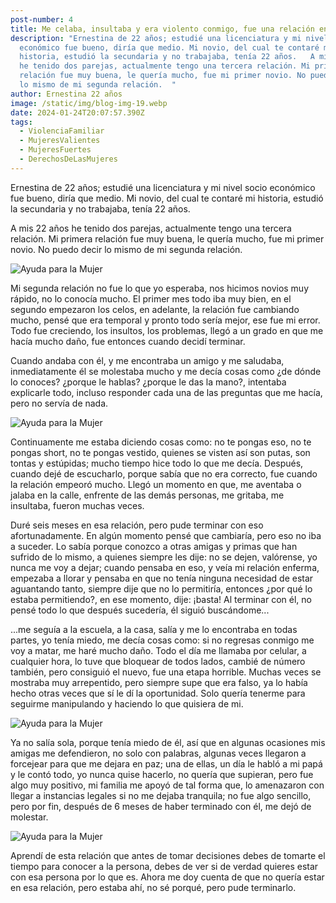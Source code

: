 ```yaml
---
post-number: 4
title: Me celaba, insultaba y era violento conmigo, fue una relación enferma
description: "Ernestina de 22 años; estudié una licenciatura y mi nivel socio
  económico fue bueno, diría que medio. Mi novio, del cual te contaré mi
  historia, estudió la secundaria y no trabajaba, tenía 22 años.   A mis 22 años
  he tenido dos parejas, actualmente tengo una tercera relación. Mi primera
  relación fue muy buena, le quería mucho, fue mi primer novio. No puedo decir
  lo mismo de mi segunda relación.  "
author: Ernestina 22 años
image: /static/img/blog-img-19.webp
date: 2024-01-24T20:07:57.390Z
tags:
  - ViolenciaFamiliar
  - MujeresValientes
  - MujeresFuertes
  - DerechosDeLasMujeres
---
```


Ernestina de 22 años; estudié una licenciatura y mi nivel socio económico fue bueno, diría que medio. Mi novio, del cual te contaré mi historia, estudió la secundaria y no trabajaba, tenía 22 años.

A mis 22 años he tenido dos parejas, actualmente tengo una tercera relación. Mi primera relación fue muy buena, le quería mucho, fue mi primer novio. No puedo decir lo mismo de mi segunda relación.

![Ayuda para la Mujer](/static/img/blog-img-16.webp "Ayuda para la Mujer")

Mi segunda relación no fue lo que yo esperaba, nos hicimos novios muy rápido, no lo conocía mucho. El primer mes todo iba muy bien, en el segundo empezaron los celos, en adelante, la relación fue cambiando mucho, pensé que era temporal y pronto todo sería mejor, ese fue mi error. Todo fue creciendo, los insultos, los problemas, llegó a un grado en que me hacía mucho daño, fue entonces cuando decidí terminar.

Cuando andaba con él, y me encontraba un amigo y me saludaba, inmediatamente él se molestaba mucho y me decía cosas como ¿de dónde lo conoces? ¿porque le hablas? ¿porque le das la mano?, intentaba explicarle todo, incluso responder cada una de las preguntas que me hacía, pero no servía de nada.

![Ayuda para la Mujer](/static/img/blog-img-17.webp "Ayuda para la Mujer")

Continuamente me estaba diciendo cosas como: no te pongas eso, no te pongas short, no te pongas vestido, quienes se visten así son putas, son tontas y estúpidas; mucho tiempo hice todo lo que me decía. Después, cuando dejé de escucharlo, porque sabía que no era correcto, fue cuando la relación empeoró mucho. Llegó un momento en que, me aventaba o jalaba en la calle, enfrente de las demás personas, me gritaba, me insultaba, fueron muchas veces.

Duré seis meses en esa relación, pero pude terminar con eso afortunadamente. En algún momento pensé que cambiaría, pero eso no iba a suceder. Lo sabía porque conozco a otras amigas y primas que han sufrido de lo mismo, a quienes siempre les dije: no se dejen, valórense, yo nunca me voy a dejar; cuando pensaba en eso, y veía mi relación enferma, empezaba a llorar y pensaba en que no tenía ninguna necesidad de estar aguantando tanto, siempre dije que no lo permitiría, entonces ¿por qué lo estaba permitiendo?, en ese momento, dije: ¡basta! Al terminar con él, no pensé todo lo que después sucedería, él siguió buscándome...

...me seguía a la escuela, a la casa, salía y me lo encontraba en todas partes, yo tenía miedo, me decía cosas como: si no regresas conmigo me voy a matar, me haré mucho daño. Todo el día me llamaba por celular, a cualquier hora, lo tuve que bloquear de todos lados, cambié de número también, pero consiguió el nuevo, fue una etapa horrible. Muchas veces se mostraba muy arrepentido, pero siempre supe que era falso, ya lo había hecho otras veces que sí le dí la oportunidad. Solo quería tenerme para seguirme manipulando y haciendo lo que quisiera de mi.

![Ayuda para la Mujer](/static/img/blog-img-18.webp "Ayuda para la Mujer")

Ya no salía sola, porque tenía miedo de él, así que en algunas ocasiones mis amigas me defendieron, no solo con palabras, algunas veces llegaron a forcejear para que me dejara en paz; una de ellas, un día le habló a mi papá y le contó todo, yo nunca quise hacerlo, no quería que supieran, pero fue algo muy positivo, mi familia me apoyó de tal forma que, lo amenazaron con llegar a instancias legales si no me dejaba tranquila; no fue algo sencillo, pero por fin, después de 6 meses de haber terminado con él, me dejó de molestar.

![Ayuda para la Mujer](/static/img/blog-img-19.webp "Ayuda para la Mujer")

Aprendí de esta relación que antes de tomar decisiones debes de tomarte el tiempo para conocer a la persona, debes de ver si de verdad quieres estar con esa persona por lo que es. Ahora me doy cuenta de que no quería estar en esa relación, pero estaba ahí, no sé porqué, pero pude terminarlo.
